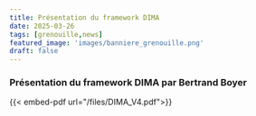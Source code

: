 ```yaml
---
title: Présentation du framework DIMA
date: 2025-03-26
tags: [grenouille,news]
featured_image: 'images/banniere_grenouille.png'
draft: false
---
```


### Présentation du framework DIMA par Bertrand Boyer

{{< embed-pdf url="/files/DIMA_V4.pdf">}}
